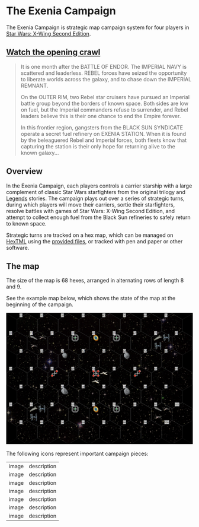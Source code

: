 # The Exenia Campaign

The Exenia Campaign is strategic map campaign system for four players in [Star Wars: X-Wing Second Edition](https://www.fantasyflightgames.com/en/products/x-wing-second-edition/).

## [Watch the opening crawl](https://njablonski.github.io/ExeniaCampaign/)

>It is one month after the BATTLE OF ENDOR. The IMPERIAL NAVY is scattered and leaderless. REBEL forces have seized the opportunity to liberate worlds across the galaxy, and to chase down the IMPERIAL REMNANT.
>
>On the OUTER RIM, two Rebel star cruisers have pursued an Imperial battle group beyond the borders of known space. Both sides are low on fuel, but the Imperial commanders refuse to surrender, and Rebel leaders believe this is their one chance to end the Empire forever.
>
>In this frontier region, gangsters from the BLACK SUN SYNDICATE operate a secret fuel refinery on EXENIA STATION. When it is found by the beleaguered Rebel and Imperial forces, both fleets know that capturing the station is their only hope for returning alive to the known galaxy...

## Overview

In the Exenia Campaign, each players controls a carrier starship with a large complement of classic Star Wars starfighters from the original trilogy and [Legends](https://starwars.fandom.com/wiki/Star_Wars_Legends) stories. The campaign plays out over a series of strategic turns, during which players will move their carriers, sortie their starfighters, resolve battles with games of Star Wars: X-Wing Second Edition, and attempt to collect enough fuel from the Black Sun refineries to safely return to known space.

Strategic turns are tracked on a hex map, which can be managed on [HexTML](https://hextml.playest.net/) using the [provided files](https://raw.githubusercontent.com/njablonski/ExeniaCampaign/master/assets/starting_map.html), or tracked with pen and paper or other software.

## The map

The size of the map is 68 hexes, arranged in alternating rows of length 8 and 9.

See the example map below, which shows the state of the map at the beginning of the campaign.

![](./intro/initial_conditions.png)

The following icons represent important campaign pieces:

<table>
  <tr>
    <td>image</td>
    <td>description</td>
  </tr>
  <tr>
    <td>image</td>
    <td>description</td>
  </tr>
  <tr>
    <td>image</td>
    <td>description</td>
  </tr>
  <tr>
    <td>image</td>
    <td>description</td>
  </tr>
  <tr>
    <td>image</td>
    <td>description</td>
  </tr>
  <tr>
    <td>image</td>
    <td>description</td>
  </tr>
  <tr>
    <td>image</td>
    <td>description</td>
  </tr>
</table>
